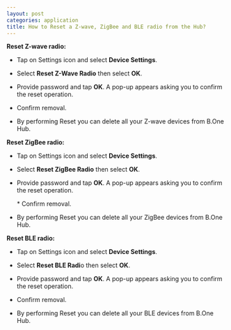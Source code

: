 ```yaml
---
layout: post
categories: application
title: How to Reset a Z-wave, ZigBee and BLE radio from the Hub?
---
```


**Reset Z-wave radio:**

  * Tap on Settings icon and select **Device Settings**.

  * Select **Reset Z-Wave Radio** then select **OK**.

  * Provide password and tap **OK**. A pop-up appears asking you to confirm the reset operation.

  * Confirm removal.

  * By performing Reset you can delete all your Z-wave devices from B.One Hub.

**Reset ZigBee radio:**

  * Tap on Settings icon and select **Device Settings**.

  * Select **Reset ZigBee Radio** then select **OK**.

  * Provide password and tap **OK**. A pop-up appears asking you to confirm the reset operation.</li>* Confirm removal.

  * By performing Reset you can delete all your ZigBee devices from B.One Hub.

**Reset BLE radio:**

  * Tap on Settings icon and select **Device Settings**.

  * Select **Reset BLE Radi**o then select **OK**.

  * Provide password and tap **OK**. A pop-up appears asking you to confirm the reset operation.

  * Confirm removal.

  * By performing Reset you can delete all your BLE devices from B.One Hub.